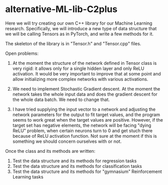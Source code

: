# alternative-ML-lib-C2plus
Here we will try creating our own C++ library for our Machine Learning research. Specifically, we will introduce a new type of data structure that we will be calling Tensors as in PyTorch, and write a few methods for it.


The skeleton of the library is in "Tensor.h" and "Tensor.cpp" files.


Open problems:

1. At the moment the structure of the network defined in Tensor class is very rigid: it allows only for a single hidden layer and only ReLU activation. It would be very important to improve that at some point and allow initializing more complex networks with various activations.

2. We need to implement Stochastic Gradient descent. At the moment the network takes the whole input data and does the gradient descent for the whole data batch. We need to change that. 
   
3. I have tried supplying the input vector to a network and adjusting the network parameters for the output to fit target values, and the program seems to work great when the target values are positive. However, if the target set has negative elements, the network will be facing "dying ReLU" problem, when certain neurons turn to 0 and get stuch there because of ReLU activation function. Not sure at the moment if this is something we should concern ourselves with or not.






Once the class and its methods are written:

1. Test the data structure and its methods for regression tasks
2. Test the data structure and its methods for classification tasks
3. Test the data structure and its methods for "gymnasium" Reinforcement Learning tasks
